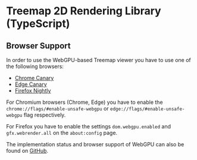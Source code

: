 # Treemap 2D Rendering Library (TypeScript)

## Browser Support

In order to use the WebGPU-based Treemap viewer you have to use one of the following browsers:

-   [Chrome Canary](http://chrome.com/canary)
-   [Edge Canary](https://www.microsoftedgeinsider.com/en-us/download)
-   [Firefox Nightly](https://nightly.mozilla.org/)

For Chromium browsers (Chrome, Edge) you have to enable the `chrome://flags/#enable-unsafe-webgpu` or `edge://flags/#enable-unsafe-webgpu` flag respectively.

For Firefox you have to enable the settings `dom.webgpu.enabled` and `gfx.webrender.all` on the `about:config` page.

The implementation status and browser support of WebGPU can also be found on [GitHub](https://github.com/gpuweb/gpuweb/wiki/Implementation-Status).
